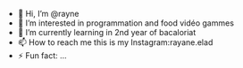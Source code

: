 - 👋 Hi, I’m @rayne
- 👀 I’m interested in programmation and food vidéo gammes
- 🌱 I’m currently learning in 2nd year of bacaloriat
- 📫 How to reach me this is my Instagram:rayane.elad 
- ⚡ Fun fact: ...

<!---
rayn-vr/by rayane 
--->
